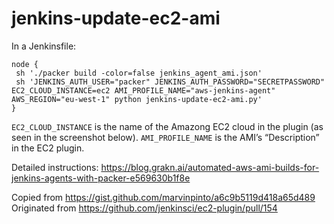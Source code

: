 # jenkins-update-ec2-ami

In a Jenkinsfile:
```
node {
 sh './packer build -color=false jenkins_agent_ami.json'
 sh 'JENKINS_AUTH_USER="packer" JENKINS_AUTH_PASSWORD="SECRETPASSWORD" EC2_CLOUD_INSTANCE=ec2 AMI_PROFILE_NAME="aws-jenkins-agent" AWS_REGION="eu-west-1" python jenkins-update-ec2-ami.py'
}
```

`EC2_CLOUD_INSTANCE` is the name of the Amazong EC2 cloud in the plugin (as seen in the screenshot below).
`AMI_PROFILE_NAME` is the AMI’s “Description” in the EC2 plugin.

Detailed instructions: https://blog.grakn.ai/automated-aws-ami-builds-for-jenkins-agents-with-packer-e569630b1f8e

Copied from https://gist.github.com/marvinpinto/a6c9b5119d418a65d489  
Originated from https://github.com/jenkinsci/ec2-plugin/pull/154
